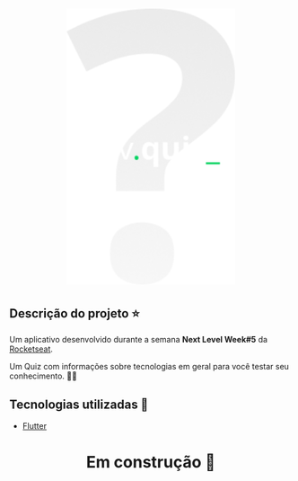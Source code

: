 <h1 align='center'><img width="300" src="https://github.com/thaislsilveira/nlw-05-dev-quiz-flutter/blob/main/assets/images/logo.png" alt="Logo" /></h1> 

## Descrição do projeto :star:

Um aplicativo desenvolvido durante a semana **Next Level Week#5** da [Rocketseat](https://www.rocketseat.com.br).

Um Quiz com informações sobre tecnologias em geral para você testar seu conhecimento. ✍🏽

## Tecnologias utilizadas 🚀

<ul>
    <li><a href="https://flutter.dev/" target="_blank">Flutter</a></li>
</ul>



<h1 align='center'>Em construção 🚧 </h1> 
